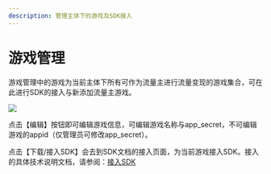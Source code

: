 ```yaml
---
description: 管理主体下的游戏及SDK接入
---
```


# 游戏管理

游戏管理中的游戏为当前主体下所有可作为流量主进行流量变现的游戏集合，可在此进行SDK的接入与新添加流量主游戏。

![](https://cdn.61week.com/tianmu/doc/index/image/general-function/game-manage/image.jpg)

点击【编辑】按钮即可编辑游戏信息，可编辑游戏名称与app_secret，不可编辑游戏的appid（仅管理员可修改app_secret）。

点击【下载/接入SDK】会去到SDK文档的接入页面，为当前游戏接入SDK。接入的具体技术说明文档，请参阅：[接入SDK](../selling/dev-guide/add-sdk.md)
